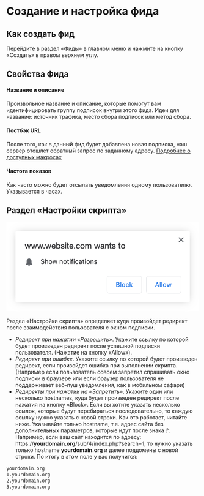 # Создание и настройка фида
## Как создать фид
Перейдите в раздел «Фиды» в главном меню и нажмите на кнопку «Создать» в правом верхнем углу.

## Свойства Фида

#### Название и описание
Произвольное название и описание, которые помогут вам идентифицировать группу подписок внутри этого фида. Идеи для название: источник трафика, место сбора подписок или метод сбора. 

#### Постбэк URL
После того, как в данный фид будет добавлена новая подписка, наш сервер отошлет обратный запрос по заданному адресу. [Подробнее о доступных макросах](/ru/postback)

#### Частота показов
Как часто можно будет отсылать уведомления одному пользователю. Указывается в часах.

## Раздел «Настройки скрипта»
![Окно запроса подписки](../img/push-message.png ':class=mw-300')

Раздел «Настройки скрипта» определяет куда произойдет редирект после взаимодействия пользователя с окном подписки.

* *Редирект при нажатии «Разрешить»*. Укажите ссылку по которой будет произведен редирект после успешной подписки пользователя. (Нажатие на кнопку «Allow»).
* *Редирект при ошибке*. Укажите ссылку по которой будет произведен редирект, если произойдет ошибка при выполнении скрипта. (Например если пользователь совсем запретил спрашивать окно подписки в браузере или если браузер пользователя не поддерживает веб-пуш уведомления, как в мобильном сафари)
* *Редиректы при нажатии на «Запретить»*. Укажите один или несколько hostnames, куда будет произведен редирект после нажатия на кнопку «Block». Если вы хотите указать несколько ссылок, которые будут перебираться последовательно, то каждую ссылку нужно указать с новой строки. Как это работает, читайте ниже.
Указывайте только hostname, т.е. адрес сайта без дополнительных параметров, которые идут после знака _?_. Например, если ваш сайт находится по адресу: https://**yourdomain.org**/sub/4/index.php?search=1, то нужно указать только hostname **yourdomain.org** и далее поддомены с новой строки. По итогу в этом поле у вас получится:

```
yourdomain.org
1.yourdomain.org
2.yourdomain.org
3.yourdomain.org
```


